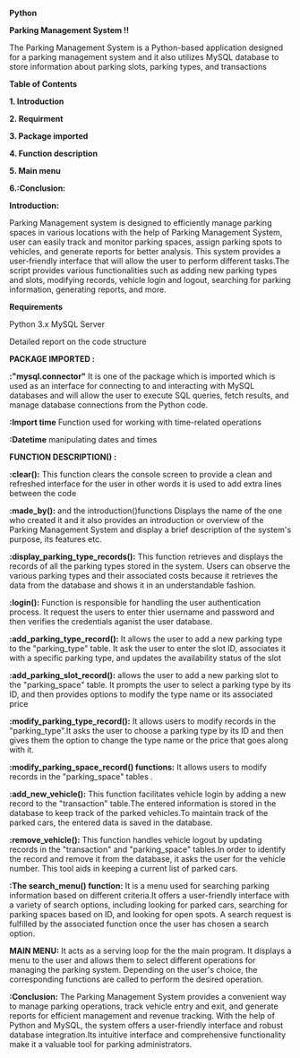 **Python**


**Parking Management System !!**

The Parking Management System is a Python-based application designed for a parking management system and it also utilizes MySQL database  to store information about parking slots, parking types, and transactions



**Table of Contents**


**1. Introduction**

**2. Requirment**

**3. Package imported**

**4. Function description**

**5. Main menu**

**6.:Conclusion:**



**Introduction:**

Parking Management system is designed to efficiently manage parking spaces in various locations with the help of  Parking Management System, user can easily track and monitor parking spaces, assign parking spots to vehicles, and generate reports for better analysis. This system provides a user-friendly interface that will allow the user to perform different tasks.The script provides various functionalities such as adding new parking types and slots, modifying records, vehicle login and logout, searching for parking information, generating reports, and more.

**Requirements**

Python 3.x
MySQL Server



Detailed report on the code structure


**PACKAGE IMPORTED :**

**:"mysql.connector"**
It is one of the package which is imported which is  used as an  interface for connecting to and interacting with MySQL databases and will allow the user to execute SQL queries, fetch results, and manage database connections from the Python code.       

**:Import time**
Function used for working with time-related operations

**:Datetime** manipulating dates and times


**FUNCTION DESCRIPTION() :**

**:clear():**
This function clears the console screen to provide a clean and refreshed interface for the user in other words it is used to add extra lines between the code 


**:made_by():** and the introduction()functions
Displays the name of the one who created it and it also  provides an introduction or overview of the Parking Management System and display a brief description of the system's purpose, its features etc.


**:display_parking_type_records():** 
This function retrieves and displays the records of all the parking types stored in the system. Users can observe the various parking types and their associated costs because it retrieves the data from the database and shows it in an understandable fashion. 


**:login():**
 Function is responsible for handling the user authentication process. It request the users to enter thier username and password and then verifies the credentials aganist the user database.

 
**:add_parking_type_record():**
It allows the user to add a new parking type to the "parking_type" table. It ask the user to enter the slot ID, associates it with a specific parking type, and updates the availability status of the slot


 **:add_parking_slot_record():** 
allows the user to add a new parking slot to the "parking_space" table. It prompts the user to select a parking type by its ID, and then provides options to modify the type name or its associated price


 **:modify_parking_type_record():** 
It allows  users to modify records in the "parking_type".It asks the user to choose a parking type by its ID and then gives them the option to change the type name or the price that goes along with it.


**:modify_parking_space_record() functions:** 
It allows  users to modify records in the "parking_space" tables .


**:add_new_vehicle():** 
 This function facilitates vehicle login by adding a new record to the "transaction" table.The entered information is stored in the database to keep track of the parked vehicles.To maintain track of the parked cars, the entered data is saved in the database.


 **:remove_vehicle():**
 This function handles vehicle logout by updating records in the "transaction" and "parking_space" tables.In order to identify the record and remove it from the database, it asks the user for the vehicle number. This tool aids in keeping a current list of parked cars.



 **:The search_menu() function:**
It is a menu used for searching parking information based on different criteria.It offers a user-friendly interface with a variety of search options, including looking for parked cars, searching for parking spaces based on ID, and looking for open spots. A search request is fulfilled by the associated function once the user has chosen a search option.



**MAIN MENU:**
It acts as a serving loop for the  the main program. It displays a menu to the user and allows them to select different operations for managing the parking system. Depending on the user's choice, the corresponding functions are called to perform the desired operation.



**:Conclusion:**
The Parking Management System provides a convenient way to manage parking operations, track vehicle entry and exit, and generate reports for efficient management and revenue tracking. With the help of Python and MySQL, the system offers a user-friendly interface and robust database integration.Its intuitive interface and comprehensive functionality make it a valuable tool for parking administrators.

